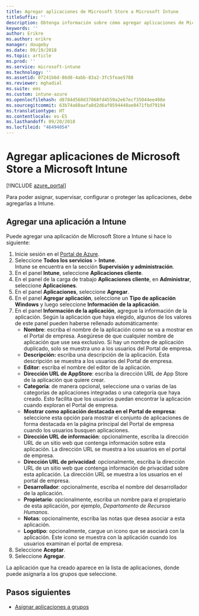 ```yaml
---
title: Agregar aplicaciones de Microsoft Store a Microsoft Intune
titleSuffix: ''
description: Obtenga información sobre cómo agregar aplicaciones de Microsoft Store (Tienda Windows) a Microsoft Intune.
keywords: ''
author: Erikre
ms.author: erikre
manager: dougeby
ms.date: 09/19/2018
ms.topic: article
ms.prod: ''
ms.service: microsoft-intune
ms.technology: ''
ms.assetid: 07241b6d-86d8-4abb-83a2-3fc5feae5788
ms.reviewer: mghadial
ms.suite: ems
ms.custom: intune-azure
ms.openlocfilehash: d8784d560d37068fd4559a2e67ecf35044ee498e
ms.sourcegitcommit: 63b74a60aafa8d2d6af0594448ae0471fbd79194
ms.translationtype: HT
ms.contentlocale: es-ES
ms.lasthandoff: 09/20/2018
ms.locfileid: "46494054"
---
```

# <a name="add-microsoft-store-apps-to-microsoft-intune"></a>Agregar aplicaciones de Microsoft Store a Microsoft Intune

[!INCLUDE [azure_portal](./includes/azure_portal.md)]

Para poder asignar, supervisar, configurar o proteger las aplicaciones, debe agregarlas a Intune. 

## <a name="add-an-app-to-intune"></a>Agregar una aplicación a Intune
Puede agregar una aplicación de Microsoft Store a Intune si hace lo siguiente:

1. Inicie sesión en el [Portal de Azure](https://portal.azure.com).
2. Seleccione **Todos los servicios** > **Intune**.  
    Intune se encuentra en la sección **Supervisión y administración**.
3. En el panel **Intune**, seleccione **Aplicaciones cliente**.
4. En el panel de la carga de trabajo **Aplicaciones cliente**, en **Administrar**, seleccione **Aplicaciones**.
5. En el panel **Aplicaciones**, seleccione **Agregar**.
6. En el panel **Agregar aplicación**, seleccione un **Tipo de aplicación** **Windows** y luego seleccione **Información de la aplicación**.
7. En el panel **Información de la aplicación**, agregue la información de la aplicación. Según la aplicación que haya elegido, algunos de los valores de este panel pueden haberse rellenado automáticamente:
    - **Nombre**: escriba el nombre de la aplicación como se va a mostrar en el Portal de empresa. Asegúrese de que cualquier nombre de aplicación que use sea exclusivo. Si hay un nombre de aplicación duplicado, solo se muestra uno a los usuarios del Portal de empresa.
    - **Descripción:** escriba una descripción de la aplicación. Esta descripción se muestra a los usuarios del Portal de empresa.
    - **Editor**: escriba el nombre del editor de la aplicación.
    - **Dirección URL de AppStore**: escriba la dirección URL de App Store de la aplicación que quiere crear.
    - **Categoría**: de manera opcional, seleccione una o varias de las categorías de aplicaciones integradas o una categoría que haya creado. Esto facilita que los usuarios puedan encontrar la aplicación cuando exploran el Portal de empresa.
    - **Mostrar como aplicación destacada en el Portal de empresa**: seleccione esta opción para mostrar el conjunto de aplicaciones de forma destacada en la página principal del Portal de empresa cuando los usuarios busquen aplicaciones.
    - **Dirección URL de información**: opcionalmente, escriba la dirección URL de un sitio web que contenga información sobre esta aplicación. La dirección URL se muestra a los usuarios en el portal de empresa.
    - **Dirección URL de privacidad**: opcionalmente, escriba la dirección URL de un sitio web que contenga información de privacidad sobre esta aplicación. La dirección URL se muestra a los usuarios en el portal de empresa.
    - **Desarrollador**: opcionalmente, escriba el nombre del desarrollador de la aplicación.
    - **Propietario**: opcionalmente, escriba un nombre para el propietario de esta aplicación, por ejemplo, *Departamento de Recursos Humanos*.
    - **Notas**: opcionalmente, escriba las notas que desea asociar a esta aplicación.
    - **Logotipo**: opcionalmente, cargue un icono que se asociará con la aplicación. Este icono se muestra con la aplicación cuando los usuarios examinan el portal de empresa.
8. Seleccione **Aceptar**.
9. Seleccione **Agregar**.

La aplicación que ha creado aparece en la lista de aplicaciones, donde puede asignarla a los grupos que seleccione. 

## <a name="next-steps"></a>Pasos siguientes
- [Asignar aplicaciones a grupos](apps-deploy.md)
